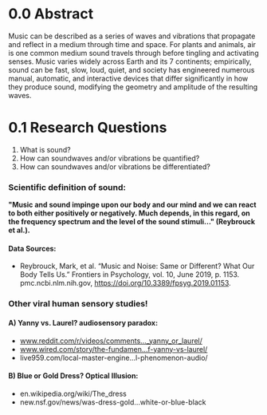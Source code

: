 # 0.0 Abstract 
Music can be described as a series of waves and vibrations that propagate and reflect in a medium through time and space. For plants and animals, air is one common medium sound travels through before tingling and activating senses. Music varies widely across Earth and its 7 continents; empirically, sound can be fast, slow, loud, quiet, and society has engineered numerous manual, automatic, and interactive devices that differ significantly in how they produce sound, modifying the geometry and amplitude of the resulting waves.

# 0.1 Research Questions
1. What is sound?
2. How can soundwaves and/or vibrations be quantified?
3. How can soundwaves and/or vibrations be differentiated?

### Scientific definition of sound:
**"Music and sound impinge upon our body and our mind and we can react to both either positively or negatively. Much depends, in this regard, on the frequency spectrum and the level of the sound stimuli..." (Reybrouck et al.).**

#### Data Sources:
- Reybrouck, Mark, et al. “Music and Noise: Same or Different? What Our Body Tells Us.” Frontiers in Psychology, vol. 10, June 2019, p. 1153. pmc.ncbi.nlm.nih.gov, https://doi.org/10.3389/fpsyg.2019.01153.


### Other viral human sensory studies!

#### A) Yanny vs. Laurel? audiosensory paradox:
- www.reddit.com/r/videos/comments…_yanny_or_laurel/
- www.wired.com/story/the-fundamen…f-yanny-vs-laurel/
- live959.com/local-master-engine…l-phenomenon-audio/

#### B) Blue or Gold Dress? Optical Illusion:
- en.wikipedia.org/wiki/The_dress
- new.nsf.gov/news/was-dress-gold…white-or-blue-black
